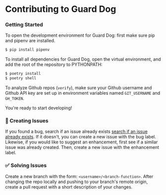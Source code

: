 # Contributing to Guard Dog

### Getting Started
To open the development environment for Guard Dog: first make sure pip and pipenv are installed.

```sh
$ pip install pipenv
```

To install all dependencies for Guard Dog, open the virtual environment, and add the root of the repository to PYTHONPATH:

```sh
$ poetry install
$ poetry shell
```

To analyze Github repos (`verify`), make sure your Github username and Github API key are set up in environment variables named `GIT_USERNAME` and `GH_TOKEN`.

You're ready to start developing!

### :bug: Creating Issues 
If you found a bug, search if an issue already exists [search if an issue already exists](https://docs.github.com/en/github/searching-for-information-on-github/searching-on-github/searching-issues-and-pull-requests#search-by-the-title-body-or-comments). If it doesn't, you can create a new issue with the bug label. Likewise, if you would like to suggest an enhancement, first see if a similar issue was already created. Then, create a new issue with the enhancement label.

### :white_check_mark: Solving Issues
Create a new branch with the form: `<username>/<branch-function>`. After changing the repo locally and pushing to your branch's remote origin, create a pull request with a short description of your changes.